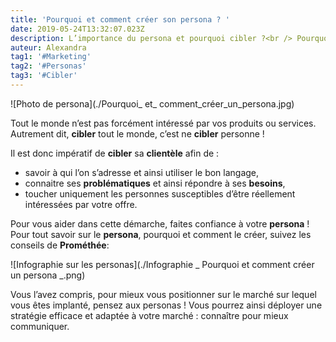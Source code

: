```yaml
---
title: 'Pourquoi et comment créer son persona ? '
date: 2019-05-24T13:32:07.023Z
description: L’importance du persona et pourquoi cibler ?<br /> Pourquoi est-ce important mais surtout comment le créer ?
auteur: Alexandra 
tag1: '#Marketing'
tag2: '#Personas'
tag3: '#Cibler'
---
```


![Photo de persona](./Pourquoi_ et_ comment_créer_un_persona.jpg)


Tout le monde n’est pas forcément intéressé par vos produits ou services. Autrement dit, **cibler** tout le monde, c’est ne **cibler** personne ! 

Il est donc impératif de **cibler** sa **clientèle** afin de : 

* savoir à qui l’on s’adresse et ainsi utiliser le bon langage, 
* connaitre ses **problématiques** et ainsi répondre à ses **besoins**,
* toucher uniquement les personnes susceptibles d’être réellement intéressées par votre offre. 

Pour vous aider dans cette démarche, faites confiance à votre **persona** ! Pour tout savoir sur le **persona**, pourquoi et comment le créer, suivez les conseils de **Prométhée**: 

![Infographie sur les personas](./Infographie _ Pourquoi et comment créer un persona _.png)

Vous l’avez compris, pour mieux vous positionner sur le marché sur lequel vous êtes implanté, pensez aux personas ! Vous pourrez ainsi déployer une stratégie efficace et adaptée à votre marché : connaître pour mieux communiquer.

